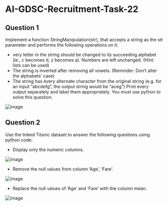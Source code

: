 # AI-GDSC-Recruitment-Task-22

## Question 1

Implement a function StringManipulation(str), that accepts a string as the str parameter and performs the following operations on it:

- very letter in the string should be changed to its succeeding alphabet (ie., c becomes d, z becomes a). Numbers are left unchanged. (Hint: lists can be used)
- The string is inverted after removing all vowels. (Reminder: Don’t alter the alphabets’ case)
- The string has every alternate character from the original string (e.g. for an input “abcdefg”, the output string would be “aceg”)
Print every output separately and label them appropriately. You must use python to solve this question.

![image](https://user-images.githubusercontent.com/85012501/188891725-9e23c0af-c3fe-4cd1-95e9-003469a8fbd6.png)

## Question 2

Use the linked Titanic dataset to answer the following questions using python code:

- Display only the numeric columns.

![image](https://user-images.githubusercontent.com/85012501/188891951-3aeba68c-04d3-4c42-8972-fbd595b0e7a9.png)

- Remove the null values from column ‘Age’, ‘Fare’.

![image](https://user-images.githubusercontent.com/85012501/188892079-ab9e6b51-e0c8-41d6-9618-12fbfe76d0ab.png)

- Replace the null values of ‘Age’ and ‘Fare’ with the column mean.

![image](https://user-images.githubusercontent.com/85012501/188892166-42eef35d-9366-47f4-8740-4fda19db9b53.png)
